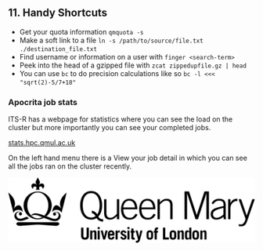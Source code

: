 ## 11. Handy Shortcuts

* Get your quota information `qmquota -s`
* Make a soft link to a file `ln -s /path/to/source/file.txt ./destination_file.txt`
* Find username or information on a user with `finger <search-term>`
* Peek into the head of a gzipped file with `zcat zippedupfile.gz | head`
* You can use `bc` to do precision calculations like so `bc -l <<< "sqrt(2)-5/7+18"`

### Apocrita job stats
ITS-R has a webpage for statistics where you can see the load on the cluster but more importantly you can see your completed jobs.

[stats.hpc.qmul.ac.uk](stats.hpc.qmul.ac.uk)

On the left hand menu there is a View your job detail in which you can see all the jobs ran on the cluster recently. 

![QMUL logo](./img/qmul_logo.png)